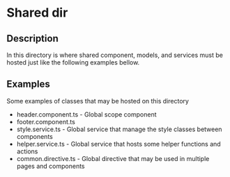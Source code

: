 # Shared dir

## Description
In this directory is where shared component, models, and services must be hosted just like the following examples bellow.

## Examples
Some examples of classes that may be hosted on this directory
 - header.component.ts - Global scope component
 - footer.component.ts
 - style.service.ts - Global service that manage the style classes between components
 - helper.service.ts - Global service that hosts some helper functions and actions
 - common.directive.ts - Global directive that may be used in multiple pages and components
